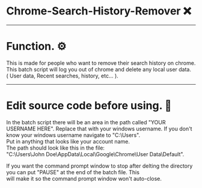 # Chrome-Search-History-Remover ❌

---


# Function. ⚙

This is made for people who want to remove their search history on chrome. <br>
This batch script will log you out of chrome and delete any local user data. <br>
( User data, Recent searches, history, etc... ).


---


# Edit source code before using. 📝
In the batch script there will be an area in the path called "YOUR USERNAME HERE".
Replace that with your windows username. If you don't know your windows username navigate to "C:\Users\". <br>
Put in anything that looks like your account name.<br> The path should look like this in the file: <br>
"C:\Users\John Doe\AppData\Local\Google\Chrome\User Data\Default".

If you want the command prompt window to stop after delting the directory you can put "PAUSE" at the end of the batch file. This<br>
will make it so the command prompt window won't auto-close.


